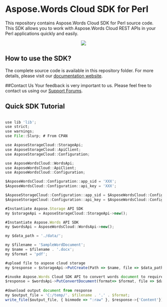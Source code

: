 # Aspose.Words Cloud SDK for Perl

This repository contains Aspose.Words Cloud SDK for Perl source code. This SDK allows you to work with Aspose.Words Cloud REST APIs in your Perl applications quickly and easily. 

<p align="center">
  <a title="Download complete Aspose.Words for Cloud source code" href="https://github.com/asposewords/Aspose_Words_Cloud/archive/master.zip">
	<img src="https://raw.github.com/AsposeExamples/java-examples-dashboard/master/images/downloadZip-Button-Large.png" />
  </a>
</p>

## How to use the SDK?

The complete source code is available in this repository folder. For more details, please visit our [documentation website](http://www.aspose.com/docs/display/wordscloud/Available+SDKs).

##Contact Us
Your feedback is very important to us. Please feel free to contact us using our [Support Forums](https://www.aspose.com/community/forums/).

## Quick SDK Tutorial
```javascript

use lib 'lib';
use strict;
use warnings;
use File::Slurp; # From CPAN

use AsposeStorageCloud::StorageApi;
use AsposeStorageCloud::ApiClient;
use AsposeStorageCloud::Configuration;

use AsposeWordsCloud::WordsApi;
use AsposeWordsCloud::ApiClient;
use AsposeWordsCloud::Configuration;

$AsposeWordsCloud::Configuration::app_sid = 'XXX';
$AsposeWordsCloud::Configuration::api_key = 'XXX';

$AsposeStorageCloud::Configuration::app_sid = $AsposeWordsCloud::Configuration::app_sid;
$AsposeStorageCloud::Configuration::api_key = $AsposeWordsCloud::Configuration::api_key;

#Instantiate Aspose.Storage API SDK 
my $storageApi = AsposeStorageCloud::StorageApi->new();

#Instantiate Aspose.Words API SDK
my $wordsApi = AsposeWordsCloud::WordsApi->new();

my $data_path = './data/';

my $filename = 'SampleWordDocument';
my $name = $filename . '.docx';
my $format = 'pdf';

#upload file to aspose cloud storage 
my $response = $storageApi->PutCreate(Path => $name, file => $data_path.$name);

#invoke Aspose.Words Cloud SDK API to convert words document to required format 
$response = $wordsApi->PutConvertDocument(format=> $format, file => $data_path.$name);
	
#download output document from response 
my $output_file = 'C:/temp/'. $filename . '.' . $format;
write_file($output_file, { binmode => ":raw" }, $response->{'Content'});

```
